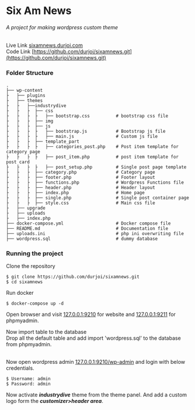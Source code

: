 # Six Am News
###### A project for making wordpress custom theme

Live Link [sixamnews.durjoi.com](http://sixamnews.durjoi.com) <br/>
Code Link [https://github.com/durjoi/sixamnews.git](https://github.com/durjoi/sixamnews.git)

### Folder Structure

    .
    ├── wp-content                  
    ├   ├── plugins
    ├   ├── themes
    ├   ├   ├──industrydive
    ├   ├   ├  ├── css
    ├   ├   ├  ├   ├── bootstrap.css          # bootstrap css file
    ├   ├   ├  ├── img
    ├   ├   ├  ├── js
    ├   ├   ├  ├   ├── bootstrap.js           # Bootstrap js file
    ├   ├   ├  ├   ├── main.js                # Custom js file
    ├   ├   ├  ├── template_part
    ├   ├   ├  ├   ├── categories_post.php    # Post item template for category page
    ├   ├   ├  ├   ├── post_item.php          # post item template for post card
    ├   ├   ├  ├   ├── post_setup.php         # Single post page template
    ├   ├   ├  ├── category.php               # Category page
    ├   ├   ├  ├── footer.php                 # Footer layout
    ├   ├   ├  ├── functions.php              # Wordpress Functions file
    ├   ├   ├  ├── header.php                 # Header layout
    ├   ├   ├  ├── index.php                  # Home page
    ├   ├   ├  ├── single.php                 # Single post container page
    ├   ├   ├  ├── style.css                  # Main css file
    ├   ├── upgrade
    ├   ├── uploads
    ├   ├── index.php
    ├── docker-compose.yml                    # Docker compose file
    ├── README.md                             # Documentation file
    ├── uploads.ini                           # php ini overwriting file
    ├── wordpress.sql                         # dummy database


### Running the project

Clone the repository

```
$ git clone https://github.com/durjoi/sixamnews.git
$ cd sixamnews
```
Run docker

```
$ docker-compose up -d
```

Open browser and visit [127.0.0.1:9210](http://127.0.0.1:9210) for website and [127.0.0.1:9211](http://127.0.0.1:9211) for phpmyadmin. <br/>

Now import table to the database <br/>
Drop all the default table and add import 'wordpress.sql' to the database from phpmyadmin. <br/> <br/>

Now open wordpress admin [127.0.0.1:9210/wp-admin](http://127.0.0.1:9210/wp-admin) and login with below credentials.

```
$ Username: admin
$ Password: admin
```

Now activate **_industrydive_** theme from the theme panel. And add a custom logo form the **_customizer>header area_**. 

